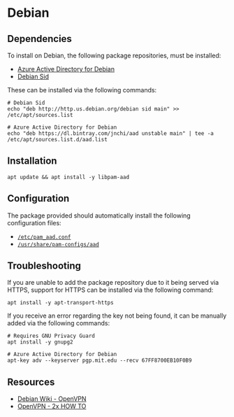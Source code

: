 # Debian

## Dependencies

To install on Debian, the following package repositories,
must be installed:

- [Azure Active Directory for Debian][bintray]
- [Debian Sid][sid]

These can be installed via the following commands:

```terminal
# Debian Sid
echo "deb http://http.us.debian.org/debian sid main" >> /etc/apt/sources.list

# Azure Active Directory for Debian
echo "deb https://dl.bintray.com/jnchi/aad unstable main" | tee -a /etc/apt/sources.list.d/aad.list
```

## Installation

```terminal
apt update && apt install -y libpam-aad
```

## Configuration

The package provided should automatically install the following configuration files:

- [`/etc/pam_aad.conf`](../debian/pam_aad.conf)
- [`/usr/share/pam-configs/aad`](../debian/pam-configs/aad)

## Troubleshooting

If you are unable to add the package repository due to it being served via HTTPS,
support for HTTPS can be installed via the following command:

```terminal
apt install -y apt-transport-https
```

If you receive an error regarding the key not being found,
it can be manually added via the following commands:

```terminal
# Requires GNU Privacy Guard
apt install -y gnupg2

# Azure Active Directory for Debian
apt-key adv --keyserver pgp.mit.edu --recv 67FF8700EB10F0B9
```

## Resources

- [Debian Wiki - OpenVPN](https://wiki.debian.org/OpenVPN)
- [OpenVPN - 2x HOW TO](https://openvpn.net/community-resources/how-to)

[bintray]: https://bintray.com/jnchi/aad
[sid]: https://www.debian.org/releases/sid
